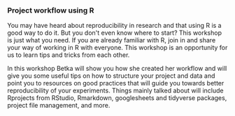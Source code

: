### Project workflow using R

You may have heard about reproducibility in research and that using R is a good way to do it. But you don't even know where to start? This workshop is just what you need. If you are already familiar with R, join in and share your way of working in R with everyone. This workshop is an opportunity for us to learn tips and tricks from each other.  

In this workshop Betka will show you how she created her workflow and will give you some useful tips on how to structure your project and data and point you to resources on good practices that will guide you towards better reproducibility of your experiments. Things mainly talked about will include Rprojects from RStudio, Rmarkdown, googlesheets and tidyverse packages, project file management, and more. 